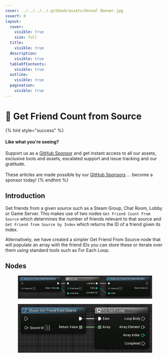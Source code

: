 ```yaml
---
cover: ../../../../.gitbook/assets/Unreal Banner.jpg
coverY: 0
layout:
  cover:
    visible: true
    size: full
  title:
    visible: true
  description:
    visible: true
  tableOfContents:
    visible: true
  outline:
    visible: true
  pagination:
    visible: true
---
```


# 🔵 Get Friend Count from Source

{% hint style="success" %}
#### Like what you're seeing?

Support us as a [GitHub Sponsor](../../../../where-to-buy/become-a-sponsor.md) and get instant access to all our assets, exclusive tools and assets, escalated support and issue tracking and our gratitude.\
\
These articles are made possible by our [GitHub Sponsors](../../../../where-to-buy/become-a-sponsor.md) ... become a sponsor today!
{% endhint %}

## Introduction

Get friends from a given source such as a Steam Group, Chat Room, Lobby or Game Server. This makes use of two nodes `Get Friend Count From Source` which determines the number of friends relevant to that source and `Get Friend from Source by Index` which returns the ID of a friend given its index.

Alternatively, we have created a simpler Get Friend From Source node that will populate an array with the friend IDs you can store these or iterate over them using standard tools such as For Each Loop.

## Nodes

<figure><img src="../../../../.gitbook/assets/image (219).png" alt=""><figcaption></figcaption></figure>

<figure><img src="../../../../.gitbook/assets/image (220).png" alt=""><figcaption></figcaption></figure>
